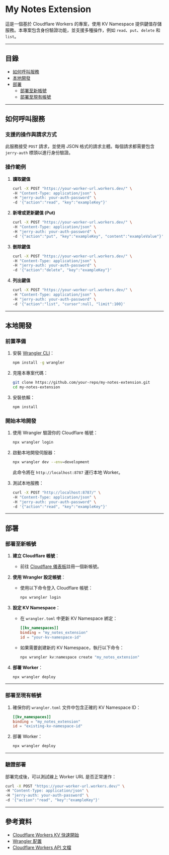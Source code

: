 # My Notes Extension

這是一個基於 Cloudflare Workers 的專案，使用 KV Namespace 提供鍵值存儲服務。本專案包含身份驗證功能，並支援多種操作，例如 `read`、`put`、`delete` 和 `list`。

---

## 目錄
- [如何呼叫服務](#如何呼叫服務)
- [本地開發](#本地開發)
- [部署](#部署)
	- [部署至新帳號](#部署至新帳號)
	- [部署至現有帳號](#部署至現有帳號)

---

## 如何呼叫服務

### 支援的操作與請求方式
此服務接受 `POST` 請求，並使用 JSON 格式的請求主體。每個請求都需要包含 `jerry-auth` 標頭以進行身份驗證。

### 操作範例
1. **讀取鍵值**
   ```bash
   curl -X POST "https://your-worker-url.workers.dev/" \
   -H "Content-Type: application/json" \
   -H "jerry-auth: your-auth-password" \
   -d '{"action":"read", "key":"exampleKey"}'
   ```

2. **新增或更新鍵值 (Put)**
   ```bash
   curl -X POST "https://your-worker-url.workers.dev/" \
   -H "Content-Type: application/json" \
   -H "jerry-auth: your-auth-password" \
   -d '{"action":"put", "key":"exampleKey", "content":"exampleValue"}'
   ```

3. **刪除鍵值**
   ```bash
   curl -X POST "https://your-worker-url.workers.dev/" \
   -H "Content-Type: application/json" \
   -H "jerry-auth: your-auth-password" \
   -d '{"action":"delete", "key":"exampleKey"}'
   ```

4. **列出鍵值**
   ```bash
   curl -X POST "https://your-worker-url.workers.dev/" \
   -H "Content-Type: application/json" \
   -H "jerry-auth: your-auth-password" \
   -d '{"action":"list", "cursor":null, "limit":100}'
   ```

---

## 本地開發

### 前置準備
1. 安裝 [Wrangler CLI](https://developers.cloudflare.com/workers/wrangler/install-and-update/)：
   ```bash
   npm install -g wrangler
   ```

2. 克隆本專案代碼：
   ```bash
   git clone https://github.com/your-repo/my-notes-extension.git
   cd my-notes-extension
   ```

3. 安裝依賴：
   ```bash
   npm install
   ```

### 開始本地開發
1. 使用 Wrangler 驗證你的 Cloudflare 帳號：
   ```bash
   npx wrangler login
   ```

2. 啟動本地開發伺服器：
   ```bash
   npx wrangler dev --env=development

   ```
   此命令將在 `http://localhost:8787` 運行本地 Worker。

3. 測試本地服務：
   ```bash
   curl -X POST "http://localhost:8787/" \
   -H "Content-Type: application/json" \
   -H "jerry-auth: your-auth-password" \
   -d '{"action":"read", "key":"exampleKey"}'
   ```

---

## 部署

### 部署至新帳號

1. **建立 Cloudflare 帳號**：
	- 前往 [Cloudflare 儀表板](https://dash.cloudflare.com/)註冊一個新帳號。

2. **使用 Wrangler 設定帳號**：
	- 使用以下命令登入 Cloudflare 帳號：
	  ```bash
	  npx wrangler login
	  ```

3. **設定 KV Namespace**：
	- 在 `wrangler.toml` 中更新 KV Namespace 綁定：
	  ```toml
	  [[kv_namespaces]]
	  binding = "my_notes_extension"
	  id = "your-kv-namespace-id"
	  ```

	- 如果需要創建新的 KV Namespace，執行以下命令：
	  ```bash
	  npx wrangler kv:namespace create "my_notes_extension"
	  ```

4. **部署 Worker**：
   ```bash
   npx wrangler deploy
   ```

---

### 部署至現有帳號

1. 確保你的 `wrangler.toml` 文件中包含正確的 KV Namespace ID：
   ```toml
   [[kv_namespaces]]
   binding = "my_notes_extension"
   id = "existing-kv-namespace-id"
   ```

2. 部署 Worker：
   ```bash
   npx wrangler deploy
   ```

---

### 驗證部署

部署完成後，可以測試線上 Worker URL 是否正常運作：

```bash
curl -X POST "https://your-worker-url.workers.dev/" \
-H "Content-Type: application/json" \
-H "jerry-auth: your-auth-password" \
-d '{"action":"read", "key":"exampleKey"}'
```

---

## 參考資料
- [Cloudflare Workers KV 快速開始](https://developers.cloudflare.com/kv/get-started/)
- [Wrangler 配置](https://developers.cloudflare.com/workers/wrangler/configuration/)
- [Cloudflare Workers API 文檔](https://developers.cloudflare.com/workers/runtime-apis/)
